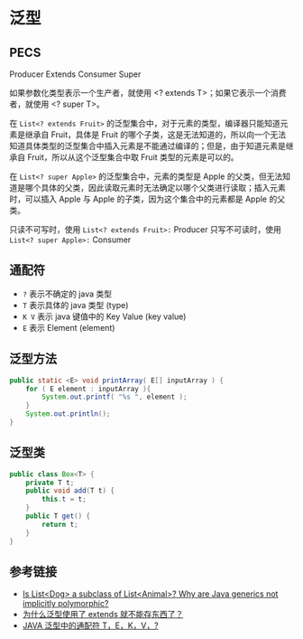 # 泛型

## PECS

Producer Extends Consumer Super

如果参数化类型表示一个生产者，就使用 <? extends T>；如果它表示一个消费者，就使用 <? super T>。

在 `List<? extends Fruit>` 的泛型集合中，对于元素的类型，编译器只能知道元素是继承自 Fruit，具体是 Fruit 的哪个子类，这是无法知道的，所以向一个无法知道具体类型的泛型集合中插入元素是不能通过编译的；但是，由于知道元素是继承自 Fruit，所以从这个泛型集合中取 Fruit 类型的元素是可以的。

在 `List<? super Apple>` 的泛型集合中，元素的类型是 Apple 的父类，但无法知道是哪个具体的父类，因此读取元素时无法确定以哪个父类进行读取；插入元素时，可以插入 Apple 与 Apple 的子类，因为这个集合中的元素都是 Apple 的父类。

只读不可写时，使用 `List<? extends Fruit>:` Producer
只写不可读时，使用 `List<? super Apple>:` Consumer

## 通配符

- `?` 表示不确定的 java 类型
- `T` 表示具体的 java 类型 (type)
- `K V` 表示 java 键值中的 Key Value (key value)
- `E` 表示 Element (element)

## 泛型方法

```java
public static <E> void printArray( E[] inputArray ) {
    for ( E element : inputArray ){
        System.out.printf( "%s ", element );
    }
    System.out.println();
}
```

## 泛型类

```java
public class Box<T> {
    private T t;
    public void add(T t) {
        this.t = t;
    }
    public T get() {
        return t;
    }
}
```

## 参考链接

- [Is List\<Dog> a subclass of List\<Animal>? Why are Java generics not implicitly polymorphic?](https://stackoverflow.com/questions/2745265/is-listdog-a-subclass-of-listanimal-why-are-java-generics-not-implicitly-po)
- [为什么泛型使用了 extends 就不能存东西了？](https://v2ex.com/t/790199)
- [JAVA 泛型中的通配符 T，E，K，V，?](https://www.cnblogs.com/zzsuje/p/Generics.html)

